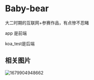 # Baby-bear
大二时期的互联网+参赛作品，有点惨不忍睹

app 是前端

koa_test是后端

## 相关图片
![1679904948662](https://user-images.githubusercontent.com/83321453/227882539-6d80e86d-4719-4257-b178-38a0676578b4.jpg)
